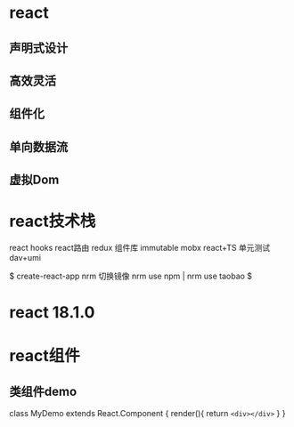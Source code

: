 # react
## 声明式设计
## 高效灵活
## 组件化
## 单向数据流
## 虚拟Dom
# react技术栈
react hooks react路由 redux 组件库 immutable mobx react+TS 单元测试 dav+umi
<!-- 脚手架快速上手 -->
$ create-react-app 
nrm 切换镜像 nrm use npm  | nrm use taobao $
# react 18.1.0
# react组件
## 类组件demo
class MyDemo extends React.Component {
  render(){
    return `<div></div>`
  }
}